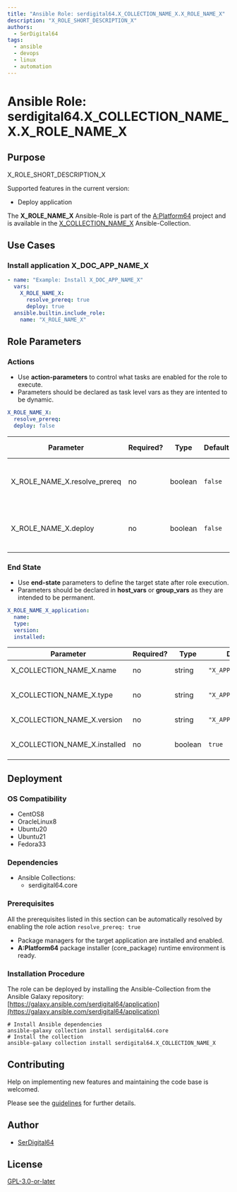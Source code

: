 ```yaml
---
title: "Ansible Role: serdigital64.X_COLLECTION_NAME_X.X_ROLE_NAME_X"
description: "X_ROLE_SHORT_DESCRIPTION_X"
authors:
  - SerDigital64
tags:
  - ansible
  - devops
  - linux
  - automation
---
```


# Ansible Role: serdigital64.X_COLLECTION_NAME_X.X_ROLE_NAME_X

## Purpose

X_ROLE_SHORT_DESCRIPTION_X

Supported features in the current version:

- Deploy application

The **X_ROLE_NAME_X** Ansible-Role is part of the [A:Platform64](https://aplatform64.readthedocs.io) project and is available in the [X_COLLECTION_NAME_X](../collections/X_COLLECTION_NAME_X.md) Ansible-Collection.

## Use Cases

### Install application X_DOC_APP_NAME_X

```yaml
- name: "Example: Install X_DOC_APP_NAME_X"
  vars:
    X_ROLE_NAME_X:
      resolve_prereq: true
      deploy: true
  ansible.builtin.include_role:
    name: "X_ROLE_NAME_X"
```

## Role Parameters

### Actions

- Use **action-parameters** to control what tasks are enabled for the role to execute.
- Parameters should be declared as task level vars as they are intented to be dynamic.

```yaml
X_ROLE_NAME_X:
  resolve_prereq:
  deploy: false
```

| Parameter                    | Required? | Type    | Default | Purpose / Value                             |
| ---------------------------- | --------- | ------- | ------- | ------------------------------------------- |
| X_ROLE_NAME_X.resolve_prereq | no        | boolean | `false` | Enable automatic resolution of prequisites  |
| X_ROLE_NAME_X.deploy         | no        | boolean | `false` | Enable installation of application packages |

### End State

- Use **end-state** parameters to define the target state after role execution.
- Parameters should be declared in **host_vars** or **group_vars** as they are intended to be permanent.

```yaml
X_ROLE_NAME_X_application:
  name:
  type:
  version:
  installed:
```

| Parameter                     | Required? | Type    | Default             | Purpose / Value                                  |
| ----------------------------- | --------- | ------- | ------------------- | ------------------------------------------------ |
| X_COLLECTION_NAME_X.name      | no        | string  | `"X_APP_ID_X"`      | Define application X_COLLECTION_NAME_X           |
| X_COLLECTION_NAME_X.type      | no        | string  | `"X_APP_TYPE_X"`    | Select application type from X_COLLECTION_NAME_X |
| X_COLLECTION_NAME_X.version   | no        | string  | `"X_APP_VERSION_X"` | Select application version from profile          |
| X_COLLECTION_NAME_X.installed | no        | boolean | `true`              | Set application package end X_COLLECTION_NAME_X  |

## Deployment

### OS Compatibility

- CentOS8
- OracleLinux8
- Ubuntu20
- Ubuntu21
- Fedora33

### Dependencies

- Ansible Collections:
  - serdigital64.core

### Prerequisites

All the prerequisites listed in this section can be automatically resolved by enabling the role action `resolve_prereq: true`

- Package managers for the target application are installed and enabled.
- **A:Platform64** package installer (core_package) runtime environment is ready.

### Installation Procedure

The role can be deployed by installing the Ansible-Collection from the Ansible Galaxy repository: [https://galaxy.ansible.com/serdigital64/application](https://galaxy.ansible.com/serdigital64/application)

```shell
# Install Ansible dependencies
ansible-galaxy collection install serdigital64.core
# Install the collection
ansible-galaxy collection install serdigital64.X_COLLECTION_NAME_X
```

## Contributing

Help on implementing new features and maintaining the code base is welcomed.

Please see the [guidelines](../contributing/guidelines.md) for further details.

## Author

- [SerDigital64](https://github.com/serdigital64)

## License

[GPL-3.0-or-later](https://www.gnu.org/licenses/gpl-3.0.txt)
